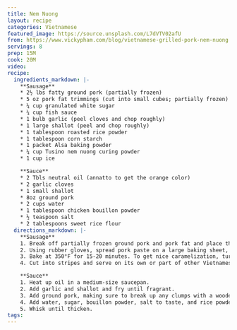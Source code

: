 ```yaml
---
title: Nem Nuong
layout: recipe
categories: Vietnamese
featured_image: https://source.unsplash.com/L7dVTV02afU
from: https://www.vickypham.com/blog/vietnamese-grilled-pork-nem-nuong
servings: 8
prep: 15M
cook: 20M
video:
recipe:
  ingredients_markdown: |-
    **Sausage**
    * 2½ lbs fatty ground pork (partially frozen)
    * 5 oz pork fat trimmings (cut into small cubes; partially frozen)
    * ¼ cup granulated white sugar
    * ¼ cup fish sauce
    * 1 bulb garlic (peel cloves and chop roughly)
    * 1 large shallot (peel and chop roughly)
    * 1 tablespoon roasted rice powder
    * 1 tablespoon corn starch
    * 1 packet Alsa baking powder
    * ¼ cup Tusino nem nuong curing powder
    * 1 cup ice

    **Sauce**
    * 2 Tbls neutral oil (annatto to get the orange color)
    * 2 garlic cloves
    * 1 small shallot
    * 8oz ground pork
    * 2 cups water
    * 1 tablespoon chicken bouillon powder
    * ½ teaspoon salt
    * 2 tablespoons sweet rice flour
  directions_markdown: |-
    **Sausage**
    1. Break off partially frozen ground pork and pork fat and place them into the food processor. Add sugar, fish sauce, garlic, shallot, rice powder, corn starch, baking powder, curing powder and ice. Process for about 10 minutes on high until you get a smooth, light pink, homogeneous pork paste.
    2. Using rubber gloves, spread pork paste on a large baking sheet, one-inch in height.
    3. Bake at 350°F for 15-20 minutes. To get nice caramelization, turn the oven to broil for 5-10 minutes.
    4. Cut into stripes and serve on its own or part of other Vietnamese dishes.

    **Sauce**
    1. Heat up oil in a medium-size saucepan. 
    2. Add garlic and shallot and fry until fragrant. 
    3. Add ground pork, making sure to break up any clumps with a wooden spoon. 
    4. Add water, sugar, bouillon powder, salt to taste, and rice powder. 
    5. Whisk until thicken.
tags:
---
```

